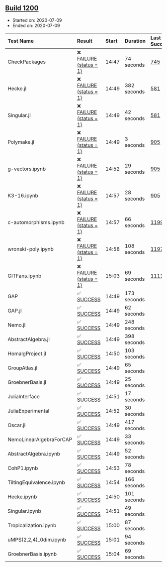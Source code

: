 ## [Build 1200](https://oscarci.mathematik.uni-kl.de/job/oscar-julia-1.4/1200/)

* Started on: 2020-07-09
* Ended on: 2020-07-09

| Test Name    | Result | Start | Duration | Last Success | First Failure |
|:-------------|:-------|:------|:---------|:-------------|:--------------|
| CheckPackages | ❌ [FAILURE (status = 1)](https://oscarci.mathematik.uni-kl.de/job/oscar-julia-1.4/1200/artifact/logs/build-1200/CheckPackages.log) | 14:47 | 74 seconds | [745](https://oscarci.mathematik.uni-kl.de/job/oscar-julia-1.4/745/) | [746](https://oscarci.mathematik.uni-kl.de/job/oscar-julia-1.4/746/) |
| Hecke.jl | ❌ [FAILURE (status = 1)](https://oscarci.mathematik.uni-kl.de/job/oscar-julia-1.4/1200/artifact/logs/build-1200/Hecke.jl.log) | 14:49 | 382 seconds | [581](https://oscarci.mathematik.uni-kl.de/job/oscar-julia-1.4/581/) | [582](https://oscarci.mathematik.uni-kl.de/job/oscar-julia-1.4/582/) |
| Singular.jl | ❌ [FAILURE (status = 1)](https://oscarci.mathematik.uni-kl.de/job/oscar-julia-1.4/1200/artifact/logs/build-1200/Singular.jl.log) | 14:49 | 42 seconds | [581](https://oscarci.mathematik.uni-kl.de/job/oscar-julia-1.4/581/) | [582](https://oscarci.mathematik.uni-kl.de/job/oscar-julia-1.4/582/) |
| Polymake.jl | ❌ [FAILURE (status = 1)](https://oscarci.mathematik.uni-kl.de/job/oscar-julia-1.4/1200/artifact/logs/build-1200/Polymake.jl.log) | 14:49 | 3 seconds | [905](https://oscarci.mathematik.uni-kl.de/job/oscar-julia-1.4/905/) | [907](https://oscarci.mathematik.uni-kl.de/job/oscar-julia-1.4/907/) |
| g-vectors.ipynb | ❌ [FAILURE (status = 1)](https://oscarci.mathematik.uni-kl.de/job/oscar-julia-1.4/1200/artifact/logs/build-1200/g-vectors.ipynb.log) | 14:52 | 29 seconds | [905](https://oscarci.mathematik.uni-kl.de/job/oscar-julia-1.4/905/) | [907](https://oscarci.mathematik.uni-kl.de/job/oscar-julia-1.4/907/) |
| K3-16.ipynb | ❌ [FAILURE (status = 1)](https://oscarci.mathematik.uni-kl.de/job/oscar-julia-1.4/1200/artifact/logs/build-1200/K3-16.ipynb.log) | 14:57 | 28 seconds | [905](https://oscarci.mathematik.uni-kl.de/job/oscar-julia-1.4/905/) | [907](https://oscarci.mathematik.uni-kl.de/job/oscar-julia-1.4/907/) |
| c-automorphisms.ipynb | ❌ [FAILURE (status = 1)](https://oscarci.mathematik.uni-kl.de/job/oscar-julia-1.4/1200/artifact/logs/build-1200/c-automorphisms.ipynb.log) | 14:57 | 66 seconds | [1199](https://oscarci.mathematik.uni-kl.de/job/oscar-julia-1.4/1199/) | [1200](https://oscarci.mathematik.uni-kl.de/job/oscar-julia-1.4/1200/) |
| wronski-poly.ipynb | ❌ [FAILURE (status = 1)](https://oscarci.mathematik.uni-kl.de/job/oscar-julia-1.4/1200/artifact/logs/build-1200/wronski-poly.ipynb.log) | 14:58 | 108 seconds | [1197](https://oscarci.mathematik.uni-kl.de/job/oscar-julia-1.4/1197/) | [1198](https://oscarci.mathematik.uni-kl.de/job/oscar-julia-1.4/1198/) |
| GITFans.ipynb | ❌ [FAILURE (status = 1)](https://oscarci.mathematik.uni-kl.de/job/oscar-julia-1.4/1200/artifact/logs/build-1200/GITFans.ipynb.log) | 15:03 | 69 seconds | [1111](https://oscarci.mathematik.uni-kl.de/job/oscar-julia-1.4/1111/) | [1112](https://oscarci.mathematik.uni-kl.de/job/oscar-julia-1.4/1112/) |
| GAP | ✅ [SUCCESS](https://oscarci.mathematik.uni-kl.de/job/oscar-julia-1.4/1200/artifact/logs/build-1200/GAP.log) | 14:49 | 173 seconds |  |  |
| GAP.jl | ✅ [SUCCESS](https://oscarci.mathematik.uni-kl.de/job/oscar-julia-1.4/1200/artifact/logs/build-1200/GAP.jl.log) | 14:49 | 62 seconds |  |  |
| Nemo.jl | ✅ [SUCCESS](https://oscarci.mathematik.uni-kl.de/job/oscar-julia-1.4/1200/artifact/logs/build-1200/Nemo.jl.log) | 14:49 | 248 seconds |  |  |
| AbstractAlgebra.jl | ✅ [SUCCESS](https://oscarci.mathematik.uni-kl.de/job/oscar-julia-1.4/1200/artifact/logs/build-1200/AbstractAlgebra.jl.log) | 14:49 | 398 seconds |  |  |
| HomalgProject.jl | ✅ [SUCCESS](https://oscarci.mathematik.uni-kl.de/job/oscar-julia-1.4/1200/artifact/logs/build-1200/HomalgProject.jl.log) | 14:50 | 103 seconds |  |  |
| GroupAtlas.jl | ✅ [SUCCESS](https://oscarci.mathematik.uni-kl.de/job/oscar-julia-1.4/1200/artifact/logs/build-1200/GroupAtlas.jl.log) | 14:49 | 65 seconds |  |  |
| GroebnerBasis.jl | ✅ [SUCCESS](https://oscarci.mathematik.uni-kl.de/job/oscar-julia-1.4/1200/artifact/logs/build-1200/GroebnerBasis.jl.log) | 14:49 | 25 seconds |  |  |
| JuliaInterface | ✅ [SUCCESS](https://oscarci.mathematik.uni-kl.de/job/oscar-julia-1.4/1200/artifact/logs/build-1200/JuliaInterface.log) | 14:51 | 17 seconds |  |  |
| JuliaExperimental | ✅ [SUCCESS](https://oscarci.mathematik.uni-kl.de/job/oscar-julia-1.4/1200/artifact/logs/build-1200/JuliaExperimental.log) | 14:52 | 30 seconds |  |  |
| Oscar.jl | ✅ [SUCCESS](https://oscarci.mathematik.uni-kl.de/job/oscar-julia-1.4/1200/artifact/logs/build-1200/Oscar.jl.log) | 14:49 | 417 seconds |  |  |
| NemoLinearAlgebraForCAP | ✅ [SUCCESS](https://oscarci.mathematik.uni-kl.de/job/oscar-julia-1.4/1200/artifact/logs/build-1200/NemoLinearAlgebraForCAP.log) | 14:49 | 33 seconds |  |  |
| AbstractAlgebra.ipynb | ✅ [SUCCESS](https://oscarci.mathematik.uni-kl.de/job/oscar-julia-1.4/1200/artifact/logs/build-1200/AbstractAlgebra.ipynb.log) | 14:49 | 52 seconds |  |  |
| CohP1.ipynb | ✅ [SUCCESS](https://oscarci.mathematik.uni-kl.de/job/oscar-julia-1.4/1200/artifact/logs/build-1200/CohP1.ipynb.log) | 14:53 | 78 seconds |  |  |
| TiltingEquivalence.ipynb | ✅ [SUCCESS](https://oscarci.mathematik.uni-kl.de/job/oscar-julia-1.4/1200/artifact/logs/build-1200/TiltingEquivalence.ipynb.log) | 14:54 | 166 seconds |  |  |
| Hecke.ipynb | ✅ [SUCCESS](https://oscarci.mathematik.uni-kl.de/job/oscar-julia-1.4/1200/artifact/logs/build-1200/Hecke.ipynb.log) | 14:50 | 101 seconds |  |  |
| Singular.ipynb | ✅ [SUCCESS](https://oscarci.mathematik.uni-kl.de/job/oscar-julia-1.4/1200/artifact/logs/build-1200/Singular.ipynb.log) | 14:51 | 49 seconds |  |  |
| Tropicalization.ipynb | ✅ [SUCCESS](https://oscarci.mathematik.uni-kl.de/job/oscar-julia-1.4/1200/artifact/logs/build-1200/Tropicalization.ipynb.log) | 15:00 | 87 seconds |  |  |
| uMPS(2,2,4)_0dim.ipynb | ✅ [SUCCESS](https://oscarci.mathematik.uni-kl.de/job/oscar-julia-1.4/1200/artifact/logs/build-1200/uMPS-2-2-4-_0dim.ipynb.log) | 15:01 | 94 seconds |  |  |
| GroebnerBasis.ipynb | ✅ [SUCCESS](https://oscarci.mathematik.uni-kl.de/job/oscar-julia-1.4/1200/artifact/logs/build-1200/GroebnerBasis.ipynb.log) | 15:04 | 69 seconds |  |  |

